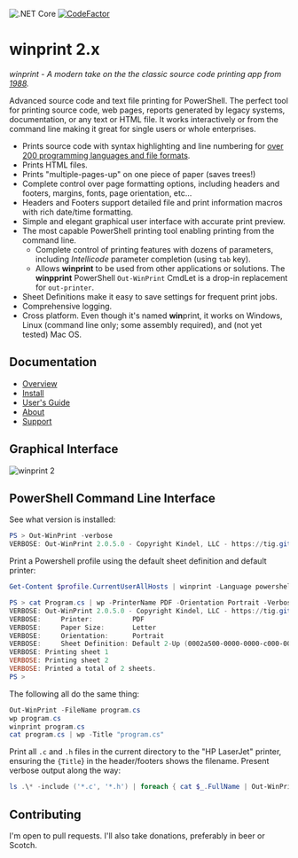 ![.NET Core](https://github.com/tig/winprint/workflows/.NET%20Core/badge.svg)
[![CodeFactor](https://www.codefactor.io/repository/github/tig/winprint/badge?s=93affda0738af869187afe5296914b814511f529)](https://www.codefactor.io/repository/github/tig/winprint)

# winprint 2.x

*winprint - A modern take on the the classic source code printing app from [1988](https://tig.github.io/winprint/about.html).*

Advanced source code and text file printing for PowerShell. The perfect tool for printing source code, web pages, reports generated by legacy systems, documentation, or any text or HTML file. It works interactively or from the command line making it great for single users or whole enterprises.

* Prints source code with syntax highlighting and line numbering for [over 200 programming languages and file formats](https://pygments.org/languages/).
* Prints HTML files.
* Prints "multiple-pages-up" on one piece of paper (saves trees!)
* Complete control over page formatting options, including headers and footers, margins, fonts, page orientation, etc...
* Headers and Footers support detailed file and print information macros with rich date/time formatting.
* Simple and elegant graphical user interface with accurate print preview.
* The most capable PowerShell printing tool enabling printing from the command line.
  * Complete control of printing features with dozens of parameters, including *Intellicode* parameter completion (using `tab` key).
  * Allows **winprint** to be used from other applications or solutions. The **winpprint** PowerShell `Out-WinPrint` CmdLet is a drop-in replacement for `out-printer`.
* Sheet Definitions make it easy to save settings for frequent print jobs.
* Comprehensive logging.
* Cross platform. Even though it's named **win**print, it works on Windows, Linux (command line only; some assembly required), and (not yet tested) Mac OS.

## Documentation

* [Overview](https://tig.github.io/winprint/)
* [Install](https://tig.github.io/winprint/install.html)
* [User's Guide](https://tig.github.io/winprint/users-guide.html)
* [About](https://tig.github.io/winprint/about.html)
* [Support](https://tig.github.io/winprint/support.html)

## Graphical Interface

![winprint 2](https://tig.github.io/winprint/winprint2.png)

## PowerShell Command Line Interface

See what version is installed:

```powershell
PS > Out-WinPrint -verbose
VERBOSE: Out-WinPrint 2.0.5.0 - Copyright Kindel, LLC - https://tig.github.io/winprint
```

Print a Powershell profile using the default sheet definition and default printer:

```powershell
Get-Content $profile.CurrentUserAllHosts | winprint -Language powershell
```

```powershell
PS > cat Program.cs | wp -PrinterName PDF -Orientation Portrait -Verbose -Title Program.cs
VERBOSE: Out-WinPrint 2.0.5.0 - Copyright Kindel, LLC - https://tig.github.io/winprint
VERBOSE:     Printer:          PDF
VERBOSE:     Paper Size:       Letter
VERBOSE:     Orientation:      Portrait
VERBOSE:     Sheet Definition: Default 2-Up (0002a500-0000-0000-c000-000000000046)
VERBOSE: Printing sheet 1
VERBOSE: Printing sheet 2
VERBOSE: Printed a total of 2 sheets.
PS >
```

The following all do the same thing:

```powershell
Out-WinPrint -FileName program.cs
wp program.cs
winprint program.cs
cat program.cs | wp -Title "program.cs"
```

Print all `.c` and `.h` files in the current directory to the "HP LaserJet" printer, ensuring the `{Title`} in the header/footers shows the filename. Present verbose output along the way:

```powershell
ls .\* -include ('*.c', '*.h') | foreach { cat $_.FullName | Out-WinPrint -p "HP LaserJet" -title $_.FullName -verbose}
```

## Contributing

I'm open to pull requests. I'll also take donations, preferably in beer or Scotch.
